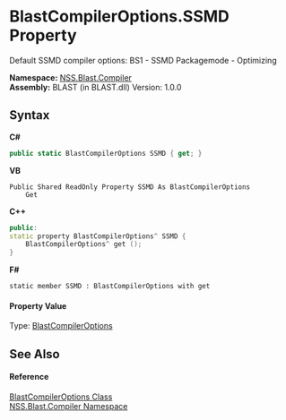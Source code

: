 # BlastCompilerOptions.SSMD Property 
 

Default SSMD compiler options: BS1 - SSMD Packagemode - Optimizing

**Namespace:**&nbsp;<a href="26a25caa-f50b-92ad-f15c-dbb9db1493ae">NSS.Blast.Compiler</a><br />**Assembly:**&nbsp;BLAST (in BLAST.dll) Version: 1.0.0

## Syntax

**C#**<br />
``` C#
public static BlastCompilerOptions SSMD { get; }
```

**VB**<br />
``` VB
Public Shared ReadOnly Property SSMD As BlastCompilerOptions
	Get
```

**C++**<br />
``` C++
public:
static property BlastCompilerOptions^ SSMD {
	BlastCompilerOptions^ get ();
}
```

**F#**<br />
``` F#
static member SSMD : BlastCompilerOptions with get

```


#### Property Value
Type: <a href="acd2f6cc-9dc8-39b3-7ff6-2a1a35ecce47">BlastCompilerOptions</a>

## See Also


#### Reference
<a href="acd2f6cc-9dc8-39b3-7ff6-2a1a35ecce47">BlastCompilerOptions Class</a><br /><a href="26a25caa-f50b-92ad-f15c-dbb9db1493ae">NSS.Blast.Compiler Namespace</a><br />